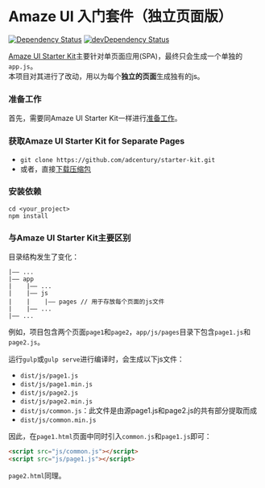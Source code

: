 # Amaze UI 入门套件（独立页面版）

[![Dependency Status](https://img.shields.io/david/adcentury/starter-kit.svg?style=flat-square)](https://david-dm.org/adcentury/starter-kit)
[![devDependency Status](https://img.shields.io/david/dev/adcentury/starter-kit.svg?style=flat-square)](https://david-dm.org/adcentury/starter-kit#info=devDependencies)

[Amaze UI Starter Kit](https://github.com/amazeui/starter-kit)主要针对单页面应用(SPA)，最终只会生成一个单独的`app.js`。  
本项目对其进行了改动，用以为每个**独立的页面**生成独有的js。

### 准备工作

首先，需要同Amaze UI Starter Kit一样进行[准备工作](https://github.com/amazeui/starter-kit#准备工作)。

### 获取Amaze UI Starter Kit for Separate Pages

* `git clone https://github.com/adcentury/starter-kit.git`
* 或者，直接[下载压缩包](https://github.com/adcentury/starter-kit/archive/master.zip)

### 安装依赖

```
cd <your_project>
npm install
```

### 与Amaze UI Starter Kit主要区别

目录结构发生了变化：

```
|—— ...
|—— app
|    |—— ...
|    |—— js
|    |    |—— pages // 用于存放每个页面的js文件
|    |—— ...
|—— ...
```

例如，项目包含两个页面`page1`和`page2`，`app/js/pages`目录下包含`page1.js`和`page2.js`。

运行`gulp`或`gulp serve`进行编译时，会生成以下js文件：

* `dist/js/page1.js`
* `dist/js/page1.min.js`
* `dist/js/page2.js`
* `dist/js/page2.min.js`
* `dist/js/common.js`：此文件是由源page1.js和page2.js的共有部分提取而成
* `dist/js/common.min.js`

因此，在`page1.html`页面中同时引入`common.js`和`page1.js`即可：

```html
<script src="js/common.js"></script>
<script src="js/page1.js"></script>
```

`page2.html`同理。
